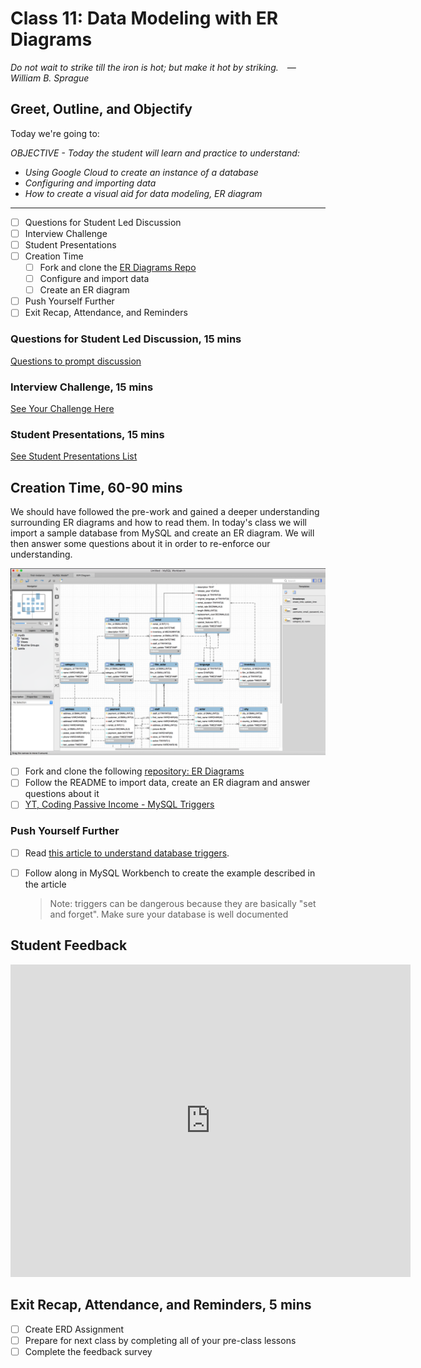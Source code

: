 # Class 11: Data Modeling with ER Diagrams

<!-- ! HIDE FROM STUDENT; INSTRUCTOR ONLY CONTENT -->
<!-- ## Instructor Only Content - HIDE FROM STUDENTS -->

<!-- ! END INSTRUCTOR ONLY CONTENT -->

*Do not wait to strike till the iron is hot; but make it hot by striking. —William B. Sprague*

## Greet, Outline, and Objectify

<!-- SMART: Specific, Measurable, Attainable, Relevant, and Timely. -->
<!-- https://examples.yourdictionary.com/well-written-examples-of-learning-objectives.html -->

Today we're going to:
  
*OBJECTIVE - Today the student will learn and practice to understand:*

* *Using Google Cloud to create an instance of a database*
* *Configuring and importing data*
* *How to create a visual aid for data modeling, ER diagram*

*****

- [ ] Questions for Student Led Discussion
- [ ] Interview Challenge
- [ ] Student Presentations
- [ ] Creation Time
    * [ ] Fork and clone the [ER Diagrams Repo](https://github.com/AustinCodingAcademy/311_wk6_day1_er)
    * [ ] Configure and import data
    * [ ] Create an ER diagram
- [ ] Push Yourself Further
- [ ] Exit Recap, Attendance, and Reminders

### Questions for Student Led Discussion, 15 mins
<!-- This section should be structured with the 5E model: https://lesley.edu/article/empowering-students-the-5e-model-explained -->

[Questions to prompt discussion](./../additionalResources/questionsForDiscussion/qfd-class-11.md)

### Interview Challenge, 15 mins
<!-- The last two E happen here: elaborate and evaluate  -->
<!-- this sections should have a challenge that can be solved with the skills they've learned since their last class. -->
<!-- ! HIDDEN CONTENT: INSTRUCTOR ONLY -->
[See Your Challenge Here](./../additionalResources/interviewChallenges.md)
<!-- ! END HIDDEN CONTENT: INSTRUCTOR ONLY -->

### Student Presentations, 15 mins

[See Student Presentations List](./../additionalResources/studentPresentations.md)

## Creation Time, 60-90 mins

We should have followed the pre-work and gained a deeper understanding surrounding ER diagrams and how to read them. In today's class we will import a sample database from MySQL and create an ER diagram. We will then answer some questions about it in order to re-enforce our understanding.

![sakila-data-model-er-diagram-example](./../images/sakila-data-model-er-diagram-example.png)

- [ ] Fork and clone the following [repository: ER Diagrams](https://github.com/AustinCodingAcademy/311_wk6_day1_er)
- [ ] Follow the README to import data, create an ER diagram and answer questions about it
- [ ] [YT, Coding Passive Income - MySQL Triggers](https://youtu.be/NCEGs4RwAiM)

### Push Yourself Further

- [ ] Read [this article to understand database triggers](https://www.siteground.com/kb/mysql-triggers-use/).
- [ ] Follow along in MySQL Workbench to create the example described in the article

    > Note: triggers can be dangerous because they are basically "set and forget". Make sure your database is well documented

## Student Feedback

<iframe src="https://docs.google.com/forms/d/e/1FAIpQLScjuL10i2xFGMWRwkjtgAL8F1Y5ipMPPjtTCDzkO1ZBcxUYZA/viewform?embedded=true" width="640" height="500" frameborder="0" marginheight="0" marginwidth="0">Loading…</iframe>

## Exit Recap, Attendance, and Reminders, 5 mins

- [ ] Create ERD Assignment
- [ ] Prepare for next class by completing all of your pre-class lessons
- [ ] Complete the feedback survey

<!-- <iframe id="openedx-zollege" src="https://openedx.zollege.com/feedback" style="width: 100%; height: 500px; border: 0">Browser not compatible.</iframe>
<script src="https://openedx.zollege.com/assets/index.js" type="application/javascript"></script> -->

<!-- TODO Create 3 question exit questions -->

<!-- TODO INSERT Student Feedback From -->

<!-- TODO INSERT *HIDDEN* Instructor Feedback Form -->
